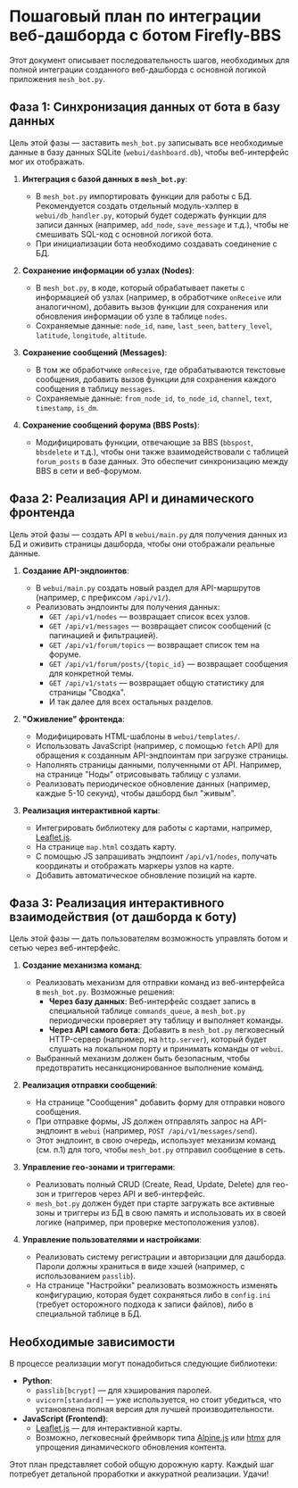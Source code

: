 # Пошаговый план по интеграции веб-дашборда с ботом Firefly-BBS

Этот документ описывает последовательность шагов, необходимых для полной интеграции созданного веб-дашборда с основной логикой приложения `mesh_bot.py`.

## Фаза 1: Синхронизация данных от бота в базу данных

Цель этой фазы — заставить `mesh_bot.py` записывать все необходимые данные в базу данных SQLite (`webui/dashboard.db`), чтобы веб-интерфейс мог их отображать.

1.  **Интеграция с базой данных в `mesh_bot.py`**:
    *   В `mesh_bot.py` импортировать функции для работы с БД. Рекомендуется создать отдельный модуль-хэлпер в `webui/db_handler.py`, который будет содержать функции для записи данных (например, `add_node`, `save_message` и т.д.), чтобы не смешивать SQL-код с основной логикой бота.
    *   При инициализации бота необходимо создавать соединение с БД.

2.  **Сохранение информации об узлах (Nodes)**:
    *   В `mesh_bot.py`, в коде, который обрабатывает пакеты с информацией об узлах (например, в обработчике `onReceive` или аналогичном), добавить вызов функции для сохранения или обновления информации об узле в таблице `nodes`.
    *   Сохраняемые данные: `node_id`, `name`, `last_seen`, `battery_level`, `latitude`, `longitude`, `altitude`.

3.  **Сохранение сообщений (Messages)**:
    *   В том же обработчике `onReceive`, где обрабатываются текстовые сообщения, добавить вызов функции для сохранения каждого сообщения в таблицу `messages`.
    *   Сохраняемые данные: `from_node_id`, `to_node_id`, `channel`, `text`, `timestamp`, `is_dm`.

4.  **Сохранение сообщений форума (BBS Posts)**:
    *   Модифицировать функции, отвечающие за BBS (`bbspost`, `bbsdelete` и т.д.), чтобы они также взаимодействовали с таблицей `forum_posts` в базе данных. Это обеспечит синхронизацию между BBS в сети и веб-форумом.

## Фаза 2: Реализация API и динамического фронтенда

Цель этой фазы — создать API в `webui/main.py` для получения данных из БД и оживить страницы дашборда, чтобы они отображали реальные данные.

1.  **Создание API-эндпоинтов**:
    *   В `webui/main.py` создать новый раздел для API-маршрутов (например, с префиксом `/api/v1/`).
    *   Реализовать эндпоинты для получения данных:
        *   `GET /api/v1/nodes` — возвращает список всех узлов.
        *   `GET /api/v1/messages` — возвращает список сообщений (с пагинацией и фильтрацией).
        *   `GET /api/v1/forum/topics` — возвращает список тем на форуме.
        *   `GET /api/v1/forum/posts/{topic_id}` — возвращает сообщения для конкретной темы.
        *   `GET /api/v1/stats` — возвращает общую статистику для страницы "Сводка".
        *   И так далее для всех остальных разделов.

2.  **"Оживление" фронтенда**:
    *   Модифицировать HTML-шаблоны в `webui/templates/`.
    *   Использовать JavaScript (например, с помощью `fetch` API) для обращения к созданным API-эндпоинтам при загрузке страницы.
    *   Наполнять страницы данными, полученными от API. Например, на странице "Ноды" отрисовывать таблицу с узлами.
    *   Реализовать периодическое обновление данных (например, каждые 5-10 секунд), чтобы дашборд был "живым".

3.  **Реализация интерактивной карты**:
    *   Интегрировать библиотеку для работы с картами, например, [Leaflet.js](https://leafletjs.com/).
    *   На странице `map.html` создать карту.
    *   С помощью JS запрашивать эндпоинт `/api/v1/nodes`, получать координаты и отображать маркеры узлов на карте.
    *   Добавить автоматическое обновление позиций на карте.

## Фаза 3: Реализация интерактивного взаимодействия (от дашборда к боту)

Цель этой фазы — дать пользователям возможность управлять ботом и сетью через веб-интерфейс.

1.  **Создание механизма команд**:
    *   Реализовать механизм для отправки команд из веб-интерфейса в `mesh_bot.py`. Возможные решения:
        *   **Через базу данных**: Веб-интерфейс создает запись в специальной таблице `commands_queue`, а `mesh_bot.py` периодически проверяет эту таблицу и выполняет команды.
        *   **Через API самого бота**: Добавить в `mesh_bot.py` легковесный HTTP-сервер (например, на `http.server`), который будет слушать на локальном порту и принимать команды от `webui`.
    *   Выбранный механизм должен быть безопасным, чтобы предотвратить несанкционированное выполнение команд.

2.  **Реализация отправки сообщений**:
    *   На странице "Сообщения" добавить форму для отправки нового сообщения.
    *   При отправке формы, JS должен отправлять запрос на API-эндпоинт в `webui` (например, `POST /api/v1/messages/send`).
    *   Этот эндпоинт, в свою очередь, использует механизм команд (см. п.1) для того, чтобы `mesh_bot.py` отправил сообщение в сеть.

3.  **Управление гео-зонами и триггерами**:
    *   Реализовать полный CRUD (Create, Read, Update, Delete) для гео-зон и триггеров через API и веб-интерфейс.
    *   `mesh_bot.py` должен будет при старте загружать все активные зоны и триггеры из БД в свою память и использовать их в своей логике (например, при проверке местоположения узлов).

4.  **Управление пользователями и настройками**:
    *   Реализовать систему регистрации и авторизации для дашборда. Пароли должны храниться в виде хэшей (например, с использованием `passlib`).
    *   На странице "Настройки" реализовать возможность изменять конфигурацию, которая будет сохраняться либо в `config.ini` (требует осторожного подхода к записи файлов), либо в специальной таблице в БД.

## Необходимые зависимости

В процессе реализации могут понадобиться следующие библиотеки:

*   **Python**:
    *   `passlib[bcrypt]` — для хэширования паролей.
    *   `uvicorn[standard]` — уже используется, но стоит убедиться, что установлена полная версия для лучшей производительности.
*   **JavaScript (Frontend)**:
    *   [Leaflet.js](https://leafletjs.com/) — для интерактивной карты.
    *   Возможно, легковесный фреймворк типа [Alpine.js](https://alpinejs.dev/) или [htmx](https://htmx.org/) для упрощения динамического обновления контента.

Этот план представляет собой общую дорожную карту. Каждый шаг потребует детальной проработки и аккуратной реализации. Удачи!